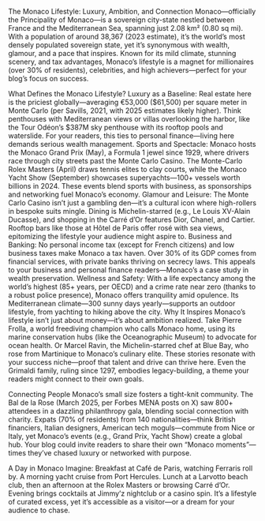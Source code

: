 The Monaco Lifestyle: Luxury, Ambition, and Connection
Monaco—officially the Principality of Monaco—is a sovereign city-state nestled between France and the Mediterranean Sea, spanning just 2.08 km² (0.80 sq mi). With a population of around 38,367 (2023 estimate), it’s the world’s most densely populated sovereign state, yet it’s synonymous with wealth, glamour, and a pace that inspires. Known for its mild climate, stunning scenery, and tax advantages, Monaco’s lifestyle is a magnet for millionaires (over 30% of residents), celebrities, and high achievers—perfect for your blog’s focus on success.

What Defines the Monaco Lifestyle?
Luxury as a Baseline: Real estate here is the priciest globally—averaging €53,000 ($61,500) per square meter in Monte Carlo (per Savills, 2021, with 2025 estimates likely higher). Think penthouses with Mediterranean views or villas overlooking the harbor, like the Tour Odéon’s $387M sky penthouse with its rooftop pools and waterslide. For your readers, this ties to personal finance—living here demands serious wealth management.
Sports and Spectacle: Monaco hosts the Monaco Grand Prix (May), a Formula 1 jewel since 1929, where drivers race through city streets past the Monte Carlo Casino. The Monte-Carlo Rolex Masters (April) draws tennis elites to clay courts, while the Monaco Yacht Show (September) showcases superyachts—100+ vessels worth billions in 2024. These events blend sports with business, as sponsorships and networking fuel Monaco’s economy.
Glamour and Leisure: The Monte Carlo Casino isn’t just a gambling den—it’s a cultural icon where high-rollers in bespoke suits mingle. Dining is Michelin-starred (e.g., Le Louis XV-Alain Ducasse), and shopping in the Carré d’Or features Dior, Chanel, and Cartier. Rooftop bars like those at Hôtel de Paris offer rosé with sea views, epitomizing the lifestyle your audience might aspire to.
Business and Banking: No personal income tax (except for French citizens) and low business taxes make Monaco a tax haven. Over 30% of its GDP comes from financial services, with private banks thriving on secrecy laws. This appeals to your business and personal finance readers—Monaco’s a case study in wealth preservation.
Wellness and Safety: With a life expectancy among the world’s highest (85+ years, per OECD) and a crime rate near zero (thanks to a robust police presence), Monaco offers tranquility amid opulence. Its Mediterranean climate—300 sunny days yearly—supports an outdoor lifestyle, from yachting to hiking above the city.
Why It Inspires
Monaco’s lifestyle isn’t just about money—it’s about ambition realized. Take Pierre Frolla, a world freediving champion who calls Monaco home, using its marine conservation hubs (like the Oceanographic Museum) to advocate for ocean health. Or Marcel Ravin, the Michelin-starred chef at Blue Bay, who rose from Martinique to Monaco’s culinary elite. These stories resonate with your success niche—proof that talent and drive can thrive here. Even the Grimaldi family, ruling since 1297, embodies legacy-building, a theme your readers might connect to their own goals.

Connecting People
Monaco’s small size fosters a tight-knit community. The Bal de la Rose (March 2025, per Forbes MENA posts on X) saw 800+ attendees in a dazzling philanthropy gala, blending social connection with charity. Expats (70% of residents) from 140 nationalities—think British financiers, Italian designers, American tech moguls—commute from Nice or Italy, yet Monaco’s events (e.g., Grand Prix, Yacht Show) create a global hub. Your blog could invite readers to share their own “Monaco moments”—times they’ve chased luxury or networked with purpose.

A Day in Monaco
Imagine: Breakfast at Café de Paris, watching Ferraris roll by. A morning yacht cruise from Port Hercules. Lunch at a Larvotto beach club, then an afternoon at the Rolex Masters or browsing Carré d’Or. Evening brings cocktails at Jimmy’z nightclub or a casino spin. It’s a lifestyle of curated excess, yet it’s accessible as a visitor—or a dream for your audience to chase.

